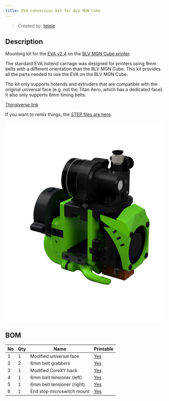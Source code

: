 ```yaml
---
title: EVA conversion kit for BLV MGN Cube
---
```


> Created by: [tetele](https://github.com/tetele)

## Description
Mounting kit for the [EVA v2.4](https://eva-3d.github.io/eva-main/) on the [BLV MGN Cube printer](https://www.blvprojects.com/blv-mgn-cube-3d-printer).

The standard EVA hotend carriage was designed for printers using 9mm belts with a different orientation than the BLV MGN Cube. This kit provides all the parts needed to use the EVA on the BLV MGN Cube.

The kit only supports hotends and extruders that are compatible with the original universal face (e.g. not the Titan Aero, which has a dedicated face). It also only supports 6mm timing belts.

[Thingiverse link](https://www.thingiverse.com/thing:4718073)

If you want to remix things, the [STEP files are here](assets/blv-mgn-cube.step).

![EVA BLV MGN Cube conversion kit](assets/blv-mgn-cube.png)

## BOM
| No | Qty | Name                                           | Printable |
| -- | --- | ---------------------------------------------- | --------- |
| 1  | 1   | Modified universal face                        | [Yes](stl/blv-mgn-cube-universal_face.stl) |
| 2  | 2   | 6mm belt grabbers                              | [Yes](stl/blv-mgn-cube-face_belt_grabber.stl) |
| 3  | 1   | Modified CoreXY back                           | [Yes](stl/blv-mgn-cube-back_corexy.stl) |
| 4  | 1   | 6mm belt tensioner (left)                      | [Yes](stl/blv-mgn-cube-tension_slider_6mm_left.stl) |
| 5  | 1   | 6mm belt tensioner (right)                     | [Yes](stl/blv-mgn-cube-tension_slider_6mm_right.stl) |
| 6  | 1   | End stop microswitch mount                     | [Yes](stl/blv-mgn-cube-end_stop_mount.stl) |




